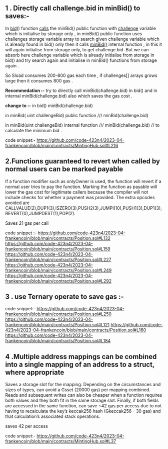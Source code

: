 ## 1 . Directly call challenge.bid in minBid() to saves:-
In [bid](https://github.com/code-423n4/2023-04-frankencoin/blob/main/contracts/MintingHub.sol#L199)() function [calls](https://github.com/code-423n4/2023-04-frankencoin/blob/main/contracts/MintingHub.sol#L216) the minBid() public function with [challenge](https://github.com/code-423n4/2023-04-frankencoin/blob/main/contracts/MintingHub.sol#L200) variable which is initialise by storage only , in  minBid() public function uses challenges storage variable array  to search given challenge variable which is already found in bid() only then it calls [minBid()](https://github.com/code-423n4/2023-04-frankencoin/blob/main/contracts/MintingHub.sol#L188) internal function , in this it will again initialise from storage only, to get challenge.bid .But we can absorb here challenge variable  which is already initialise from storage in bid() and try search again and initialise in minBid() functions from storage again  .

 So Sload consumes 200-800 gas  each time , if challenges[] arrays grows large then it consumes 800 gas . 

**Recommedation :-**
try to directly call minBid(challenge.bid) in bid() and in internal minBid(challenge.bid) also which saves the gas cost .

**change to :-**
in bid() 
minBid(challenge.bid)

in minBid( uint challengeBid) public  function ///
minBid(challenge.bid)

in minBid(uint challengeBid) internal function ///
minBid(challenge.bid) // to calculate the minimum bid .


code snippet:-
https://github.com/code-423n4/2023-04-frankencoin/blob/main/contracts/MintingHub.sol#L216




## 2.Functions guaranteed to revert when called by normal users can be marked payable

If a function modifier such as onlyOwner is used, the function will revert if a normal user tries to pay the function. Marking the function as payable will lower the gas cost for legitimate callers because the compiler will not include checks for whether a payment was provided. The extra opcodes avoided are CALLVALUE(2),DUP1(3),ISZERO(3),PUSH2(3),JUMPI(10),PUSH1(3),DUP1(3),REVERT(0),JUMPDEST(1),POP(2).

Saves 21 gas per call

code snippet :-
https://github.com/code-423n4/2023-04-frankencoin/blob/main/contracts/Position.sol#L132
https://github.com/code-423n4/2023-04-frankencoin/blob/main/contracts/Position.sol#L159
https://github.com/code-423n4/2023-04-frankencoin/blob/main/contracts/Position.sol#L227
https://github.com/code-423n4/2023-04-frankencoin/blob/main/contracts/Position.sol#L249
https://github.com/code-423n4/2023-04-frankencoin/blob/main/contracts/Position.sol#L292

## 3 . use Ternary operate to save gas :-

code snippet:-
https://github.com/code-423n4/2023-04-frankencoin/blob/main/contracts/Position.sol#L250
https://github.com/code-423n4/2023-04-frankencoin/blob/main/contracts/Position.sol#L121
https://github.com/code-423n4/2023-04-frankencoin/blob/main/contracts/Position.sol#L160
https://github.com/code-423n4/2023-04-frankencoin/blob/main/contracts/Position.sol#L184

## 4 .Multiple address mappings can be combined into a single mapping of an address to a struct, where appropriate
Saves a storage slot for the mapping. Depending on the circumstances and sizes of types, can avoid a Gsset (20000 gas) per mapping combined. Reads and subsequent writes can also be cheaper when a function requires both values and they both fit in the same storage slot. Finally, if both fields are accessed in the same function, can save ~42 gas per access due to not having to recalculate the key’s keccak256 hash (Gkeccak256 - 30 gas) and that calculation’s associated stack operations.

saves 42 per access

code snippet:-
https://github.com/code-423n4/2023-04-frankencoin/blob/main/contracts/MintingHub.sol#L37
